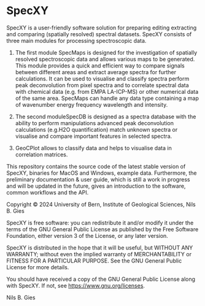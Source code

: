 # SpecXY
SpecXY is a user-friendly software solution for preparing
 editing extracting and comparing (spatially resolved) spectral datasets. SpecXY consists of three main modules for processing spectroscopic data. 
 
 1) The first module SpecMaps 
 is designed for the investigation of spatially resolved spectroscopic data and allows various maps to be generated. This module provides a quick and efficient way to compare signals between different areas and extract average spectra for further calculations. It can be used to visualise and classify spectra perform peak deconvolution from pixel spectra and to correlate spectral data with chemical data (e.g. from EMPA LA-ICP-MS) or other numerical data of the same area. SpecMaps can handle any data type containing a map of wavenumber energy frequency wavelength and intensity. 
 
 2) The second moduleSpecDB
 is designed as a spectra database with the ability to perform manipulations advanced peak deconvolution calculations (e.g.H2O quantification) match unknown spectra or visualise and compare important features in selected spectra. 
 
 3) GeoCPlot allows to classify data and helps to visualise data in correlation matrices.
 
 
This repository contains the source code of the latest stable version of SpecXY, binaries for MacOS and Windows, example data.  Furthermore, the preliminary documentation & user guide, which is still a work in progress and will be updated in the future, gives an introduction to the software, common workflows and the API.


Copyright © 2024 University of Bern, Institute of Geological Sciences, Nils B. Gies 

SpecXY is free software: you can redistribute it and/or modify
it under the terms of the GNU General Public License as published by
the Free Software Foundation, either version 3 of the License, or any 
later version.

SpecXY is distributed in the hope that it will be useful,
but WITHOUT ANY WARRANTY; without even the implied warranty of
MERCHANTABILITY or FITNESS FOR A PARTICULAR PURPOSE.  See the
GNU General Public License for more details.

You should have received a copy of the GNU General Public License
along with SpecXY. If not, see https://www.gnu.org/licenses.

Nils B. Gies
